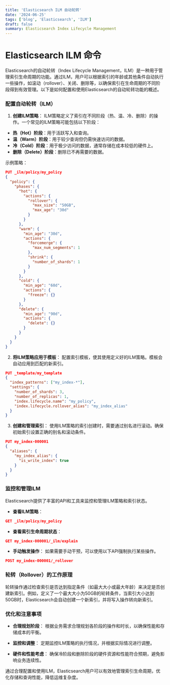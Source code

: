 ```yaml
---
title: 'Elasticsearch ILM 自动轮转'
date: '2024-06-25'
tags: ['blog', 'Elasticsearch', 'ILM']
draft: false
summary: Elasticsearch Index Lifecycle Management
---
```


# Elasticsearch ILM 命令

Elasticsearch的自动轮转（Index Lifecycle Management，ILM）是一种用于管理索引生命周期的功能。通过ILM，用户可以根据索引的年龄或其他条件自动执行一些操作，如滚动（rollover）、关闭、删除等，以确保索引在生命周期的不同阶段得到有效管理。以下是如何配置和使用Elasticsearch的自动轮转功能的概述。

### 配置自动轮转（ILM）

1. **创建ILM策略**：
ILM策略定义了索引在不同阶段（热、温、冷、删除）的操作。一个常见的ILM策略可能包括以下阶段：
- **热（Hot）阶段**：用于活跃写入和查询。
- **温（Warm）阶段**：用于较少查询但仍需快速访问的数据。
- **冷（Cold）阶段**：用于极少访问的数据，通常存储在成本较低的硬件上。
- **删除（Delete）阶段**：删除已不再需要的数据。

示例策略：
```json
PUT _ilm/policy/my_policy
{
  "policy": {
    "phases": {
      "hot": {
        "actions": {
          "rollover": {
            "max_size": "50GB",
            "max_age": "30d"
          }
        }
      },
      "warm": {
        "min_age": "30d",
        "actions": {
          "forcemerge": {
            "max_num_segments": 1
          },
          "shrink": {
            "number_of_shards": 1
          }
        }
      },
      "cold": {
        "min_age": "60d",
        "actions": {
          "freeze": {}
        }
      },
      "delete": {
        "min_age": "90d",
        "actions": {
          "delete": {}
        }
      }
    }
  }
}
   ```

2. **将ILM策略应用于模板**：
配置索引模板，使其使用定义好的ILM策略。模板会自动应用到匹配的新索引。
```json
PUT _template/my_template
{
  "index_patterns": ["my_index-*"],
  "settings": {
    "number_of_shards": 3,
    "number_of_replicas": 1,
    "index.lifecycle.name": "my_policy",
    "index.lifecycle.rollover_alias": "my_index_alias"
  }
}
   ```

3. **创建和管理索引**：
使用ILM策略的索引创建时，需要通过别名进行滚动。确保初始索引设置正确的别名和滚动条件。
```json
PUT my_index-000001
{
  "aliases": {
    "my_index_alias": {
      "is_write_index": true
    }
  }
}
   ```

### 监控和管理ILM

Elasticsearch提供了丰富的API和工具来监控和管理ILM策略和索引状态。

- **查看ILM策略**：
```json
GET _ilm/policy/my_policy
  ```

- **查看索引生命周期状态**：
```json
GET my_index-000001/_ilm/explain
  ```

- **手动触发操作**：
如果需要手动干预，可以使用以下API强制执行某些操作。
```json
POST my_index-000001/_rollover
  ```

### 轮转（Rollover）的工作原理

轮转操作通过检查索引是否达到指定条件（如最大大小或最大年龄）来决定是否创建新索引。例如，定义了一个最大大小为50GB的轮转条件，当索引大小达到50GB时，Elasticsearch会自动创建一个新索引，并将写入操作转向新索引。

### 优化和注意事项

- **合理规划阶段**：
根据业务需求合理规划各阶段的操作和时长，以确保性能和存储成本的平衡。

- **监控和调整**：
定期监控ILM策略的执行情况，并根据实际情况进行调整。

- **硬件和性能考虑**：
确保冷阶段和删除阶段的硬件资源和性能符合预期，避免影响业务连续性。

通过合理配置和使用ILM，Elasticsearch用户可以有效地管理索引生命周期，优化存储和查询性能，降低运维复杂度。